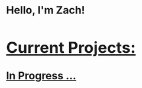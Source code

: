 <h1>Hello, I'm Zach! <br/><a href="https://github.com/Nullmong3r">

<h2>Current Projects:</h2>

In Progress ...
